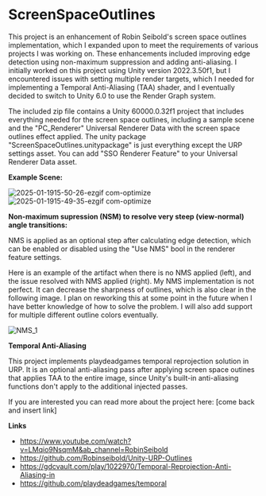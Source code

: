 # ScreenSpaceOutlines
This project is an enhancement of Robin Seibold's screen space outlines implementation, which I expanded upon to meet the requirements of various projects I was working on. These enhancements included improving edge detection using non-maximum suppression and adding anti-aliasing. I initially worked on this project using Unity version 2022.3.50f1, but I encountered issues with setting multiple render targets, which I needed for implementing a Temporal Anti-Aliasing (TAA) shader, and I eventually decided to switch to Unity 6.0 to use the Render Graph system.

The included zip file contains a Unity 60000.0.32f1 project that includes everything needed for the screen space outlines, including a sample scene and the "PC_Renderer" Universal Renderer Data with the screen space outlines effect applied. The unity package "ScreenSpaceOutlines.unitypackage" is just everything except the URP settings asset. You can add "SSO Renderer Feature" to your Universal Renderer Data asset.

**Example Scene:**

![2025-01-1915-50-26-ezgif com-optimize](https://github.com/user-attachments/assets/596df888-3ee6-4d8a-b31a-f181cd75a60d)
![2025-01-1915-49-35-ezgif com-optimize](https://github.com/user-attachments/assets/dfb17cf5-c2c8-4ca3-b07f-2aae0f34afc7)


**Non-maximum supression (NSM) to resolve very steep (view-normal) angle transitions:**

NMS is applied as an optional step after calculating edge detection, which can be enabled or disabled using the "Use NMS" bool in the renderer feature settings.

Here is an example of the artifact when there is no NMS applied (left), and the issue resolved with NMS applied (right). My NMS implementation is not perfect. It can decrease the sharpness of outlines, which is also clear in the following image. I plan on reworking this at some point in the future when I have better knowledge of how to solve the problem. I will also add support for multiple different outline colors eventually.  

![NMS_1](https://github.com/user-attachments/assets/09fd89b1-6e21-420b-8960-80e9d45cd1cd)

**Temporal Anti-Aliasing** 

This project implements playdeadgames temporal reprojection solution in URP. It is an optional anti-aliasing pass after applying screen space outines that applies TAA to the entire image, since Unity's built-in anti-aliasing functions don't apply to the additional injected passes.

If you are interested you can read more about the project here:
[come back and insert link]



**Links**
- https://www.youtube.com/watch?v=LMqio9NsqmM&ab_channel=RobinSeibold
- https://github.com/Robinseibold/Unity-URP-Outlines
- https://gdcvault.com/play/1022970/Temporal-Reprojection-Anti-Aliasing-in
- https://github.com/playdeadgames/temporal
